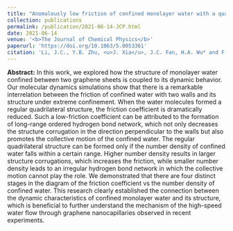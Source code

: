```yaml
---
title: "Anomalously low friction of confined monolayer water with a quadrilateral structure"
collection: publications
permalink: /publication/2021-06-14-JCP.html
date: 2021-06-14
venue: '<b>The Journal of Chemical Physics</b>'
paperurl: 'https://doi.org/10.1063/5.0053361'
citation: 'Li, J.C., Y.B. Zhu, <u>J. Xia</u>, J.C. Fan, H.A. Wu* and F.C. Wang*, Anomalously low friction of confined monolayer water with a quadrilateral structure. <i>The Journal of Chemical Physics</i>, 2021, 154(22): 224508.'
---
```


**Abstract:** In this work, we explored how the structure of monolayer water confined between two graphene sheets is coupled to its dynamic behavior. Our molecular dynamics simulations show that there is a remarkable interrelation between the friction of confined water with two walls and its structure under extreme confinement. When the water molecules formed a regular quadrilateral structure, the friction coefficient is dramatically reduced. Such a low-friction coefficient can be attributed to the formation of long-range ordered hydrogen bond network, which not only decreases the structure corrugation in the direction perpendicular to the walls but also promotes the collective motion of the confined water. The regular quadrilateral structure can be formed only if the number density of confined water falls within a certain range. Higher number density results in larger structure corrugations, which increases the friction, while smaller number density leads to an irregular hydrogen bond network in which the collective motion cannot play the role. We demonstrated that there are four distinct stages in the diagram of the friction coefficient vs the number density of confined water. This research clearly established the connection between the dynamic characteristics of confined monolayer water and its structure, which is beneficial to further understand the mechanism of the high-speed water flow through graphene nanocapillaries observed in recent experiments.
